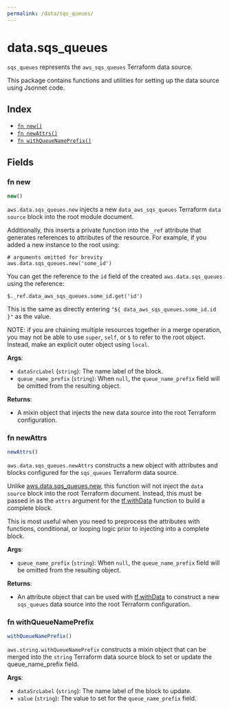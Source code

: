 ```yaml
---
permalink: /data/sqs_queues/
---
```


# data.sqs_queues

`sqs_queues` represents the `aws_sqs_queues` Terraform data source.



This package contains functions and utilities for setting up the data source using Jsonnet code.


## Index

* [`fn new()`](#fn-new)
* [`fn newAttrs()`](#fn-newattrs)
* [`fn withQueueNamePrefix()`](#fn-withqueuenameprefix)

## Fields

### fn new

```ts
new()
```


`aws.data.sqs_queues.new` injects a new `data_aws_sqs_queues` Terraform `data source`
block into the root module document.

Additionally, this inserts a private function into the `_ref` attribute that generates references to attributes of the
resource. For example, if you added a new instance to the root using:

    # arguments omitted for brevity
    aws.data.sqs_queues.new('some_id')

You can get the reference to the `id` field of the created `aws.data.sqs_queues` using the reference:

    $._ref.data_aws_sqs_queues.some_id.get('id')

This is the same as directly entering `"${ data_aws_sqs_queues.some_id.id }"` as the value.

NOTE: if you are chaining multiple resources together in a merge operation, you may not be able to use `super`, `self`,
or `$` to refer to the root object. Instead, make an explicit outer object using `local`.

**Args**:
  - `dataSrcLabel` (`string`): The name label of the block.
  - `queue_name_prefix` (`string`):  When `null`, the `queue_name_prefix` field will be omitted from the resulting object.

**Returns**:
- A mixin object that injects the new data source into the root Terraform configuration.


### fn newAttrs

```ts
newAttrs()
```


`aws.data.sqs_queues.newAttrs` constructs a new object with attributes and blocks configured for the `sqs_queues`
Terraform data source.

Unlike [aws.data.sqs_queues.new](#fn-new), this function will not inject the `data source`
block into the root Terraform document. Instead, this must be passed in as the `attrs` argument for the
[tf.withData](https://github.com/tf-libsonnet/core/tree/main/docs#fn-withdata) function to build a complete block.

This is most useful when you need to preprocess the attributes with functions, conditional, or looping logic prior to
injecting into a complete block.

**Args**:
  - `queue_name_prefix` (`string`):  When `null`, the `queue_name_prefix` field will be omitted from the resulting object.

**Returns**:
  - An attribute object that can be used with [tf.withData](https://github.com/tf-libsonnet/core/tree/main/docs#fn-withdata) to construct a new `sqs_queues` data source into the root Terraform configuration.


### fn withQueueNamePrefix

```ts
withQueueNamePrefix()
```

`aws.string.withQueueNamePrefix` constructs a mixin object that can be merged into the `string`
Terraform data source block to set or update the queue_name_prefix field.



**Args**:
  - `dataSrcLabel` (`string`): The name label of the block to update.
  - `value` (`string`): The value to set for the `queue_name_prefix` field.
